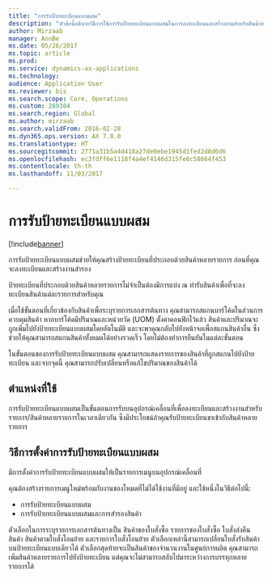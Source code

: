 ```yaml
---
title: "การรับป้ายทะเบียนแบบผสม"
description: "หัวข้อนี้อธิบายวิธีการใช้การรับป้ายทะเบียนแบบผสมในการลงทะเบียนและสร้างงานสำหรับสินค้าหลายรายการกับอุปกรณ์เคลื่อนที่"
author: Mirzaab
manager: AnnBe
ms.date: 05/26/2017
ms.topic: article
ms.prod: 
ms.service: dynamics-ax-applications
ms.technology: 
audience: Application User
ms.reviewer: bis
ms.search.scope: Core, Operations
ms.custom: 269384
ms.search.region: Global
ms.author: mirzaab
ms.search.validFrom: 2016-02-28
ms.dyn365.ops.version: AX 7.0.0
ms.translationtype: HT
ms.sourcegitcommit: 2771a31b5a4d418a27de0ebe1945d1fed2d8d6d6
ms.openlocfilehash: ec3fdff6e1118f4a4ef4146d315fe8c58664f453
ms.contentlocale: th-th
ms.lasthandoff: 11/03/2017

---
```


# <a name="mixed-license-plate-receiving"></a>การรับป้ายทะเบียนแบบผสม

[!include[banner](../includes/banner.md)]

การรับป้ายทะเบียนแบบผสมช่วยให้คุณสร้างป้ายทะเบียนที่ประกอบด้วยสินค้าหลายรายการ ก่อนที่คุณจะลงทะเบียนและสร้างงานสำรอง 

ป้ายทะเบียนที่ประกอบด้วยสินค้าหลายรายการไม่จำเป็นต้องมีการแบ่ง ณ ท่ารับสินค้าเพื่อที่จะลงทะเบียนสินค้าแต่ละรายการสำหรับคุณ 

เมื่อใช้ขั้นตอนที่เกี่ยวข้องกับสินค้าเพื่อระบุรายการเอกสารต้นทาง คุณสามารถสแกนบาร์โค้ดในส่วนการควบคุมสินค้า หากบาร์โค้ดมีปริมาณและหน่วยวัด (UOM) ตั้งค่าคอนฟิกไว้แล้ว สินค้าและปริมาณจะถูกเพิ่มไปยังป้ายทะเบียนแบบผสมโดยอัตโนมัติ และจะพาคุณกลับไปยังหน้าจอเพื่อสแกนสินค้าอื่น ซึ่งช่วยให้คุณสามารถสแกนสินค้าทั้งหมดได้อย่างรวดเร็ว โดยไม่ต้องทำการยืนยันในแต่ละขั้นตอน 

ในขั้นตอนของการรับป้ายทะเบียนแบบผสม คุณสามารถแสดงรายการของสินค้าที่ถูกสแกนไปยังป้ายทะเบียน และจากจุดนี้ คุณสามารถปรับเปลี่ยนหรือแก้ไขปริมาณของสินค้าได้

## <a name="where-it-applies"></a>ตำแหน่งที่ใช้

การรับป้ายทะเบียนแบบผสมเป็นขั้นตอนการรับบนอุปกรณ์เคลื่อนที่เพื่อลงทะเบียนและสร้างงานสำหรับรายการ/สินค้าหลายรายการในเวลาเดียวกัน ซึ่งมีประโยชน์ถ้าคุณรับป้ายทะเบียนขาเข้ากับสินค้าหลายรายการ 

## <a name="how-to-set-up-mixed-license-plate-receiving"></a>วิธีการตั้งค่าการรับป้ายทะเบียนแบบผสม
มีการตั้งค่าการรับป้ายทะเบียนแบบผสมให้เป็นรายการเมนูบนอุปกรณ์เคลื่อนที่

คุณต้องสร้างรายการเมนูใหม่พร้อมกับงานของโหมดที่ไม่ได้ใช้งานที่มีอยู่ และใช้หนึ่งในวิธีต่อไปนี้:

- การรับป้ายทะเบียนแบบผสม
- การรับป้ายทะเบียนแบบผสมและการสำรองสินค้า

ตัวเลือกในการระบุรายการเอกสารต้นทางเป็น สินค้าของใบสั่งซื้อ รายการของใบสั่งซื้อ ใบสั่งส่งคืนสินค้า สินค้าตามใบสั่งโอนย้าย และรายการใบสั่งโอนย้าย ตัวเลือกเหล่านี้สามารถเปลี่ยนใบสั่งรับสินค้าบนป้ายทะเบียนแบบเดียวได้ ตัวเลือกสุดท้ายจะเป็นสินค้าของจำนวนงานในศูนย์การผลิต คุณสามารถเพิ่มสินค้าหลายรายการไปยังป้ายทะเบียน แต่คุณจะไม่สามารถสลับไปมาระหว่างการบรรทุกหลายรายการได้

